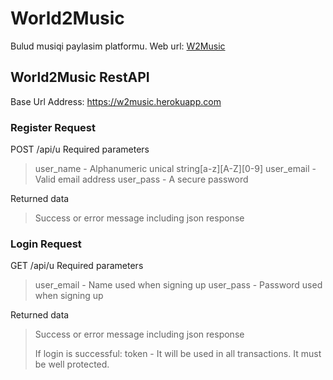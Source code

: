 # World2Music
Bulud musiqi paylasim platformu.
Web url: [W2Music](https://w2music.herokuapp.com)
## World2Music RestAPI
Base Url Address: https://w2music.herokuapp.com

### Register Request
POST /api/u
Required parameters
>user_name - Alphanumeric unical string[a-z][A-Z][0-9]
>user_email - Valid email address
>user_pass - A secure password

Returned data
>Success or error message including json response

### Login Request
GET /api/u
Required parameters
>user_email - Name used when signing up
>user_pass - Password used when signing up

Returned data
>Success or error message including json response
>
>If login is successful:
>token - It will be used in all transactions. It must be well protected.